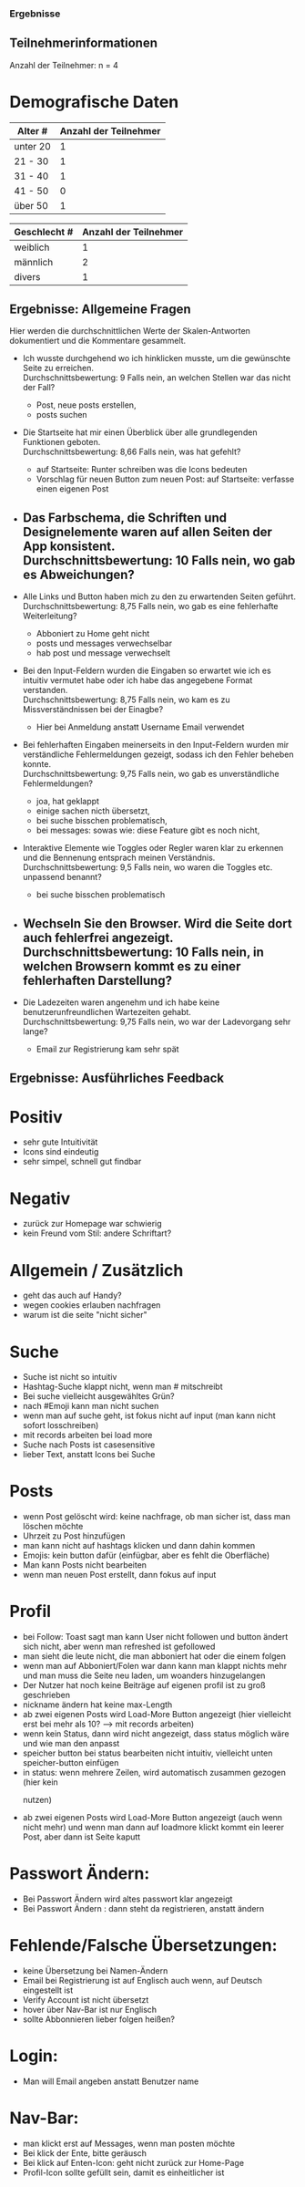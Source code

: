 ### Ergebnisse

## Teilnehmerinformationen
Anzahl der Teilnehmer: n = 4

# Demografische Daten
| Alter # | Anzahl der Teilnehmer  |
|---------|---------|
|   unter 20     |   1     |
|   21 - 30     |   1     |
|   31 - 40     |   1     |
|   41 - 50     |   0     |
|   über 50     |   1    |

| Geschlecht # | Anzahl der Teilnehmer  |
|---------|---------|
|   weiblich     |   1     |
|   männlich     |   2     |
|   divers     |   1     |

## Ergebnisse: Allgemeine Fragen

Hier werden die durchschnittlichen Werte der Skalen-Antworten dokumentiert und die Kommentare gesammelt.

- Ich wusste durchgehend wo ich hinklicken musste, um die gewünschte Seite zu erreichen.<br>
Durchschnittsbewertung: 9
Falls nein, an welchen Stellen war das nicht der Fall?
    - Post, neue posts erstellen, 
    - posts suchen

- Die Startseite hat mir einen Überblick über alle grundlegenden Funktionen geboten. <br>
Durchschnittsbewertung: 8,66
Falls nein, was hat gefehlt?
    - auf Startseite: Runter schreiben was die Icons bedeuten
    - Vorschlag für neuen Button zum neuen Post: auf Startseite: verfasse einen eigenen Post

- Das Farbschema, die Schriften und Designelemente waren auf allen Seiten der App konsistent. <br>
Durchschnittsbewertung: 10
Falls nein, wo gab es Abweichungen?
    - 

- Alle Links und Button haben mich zu den zu erwartenden Seiten geführt. <br>
Durchschnittsbewertung: 8,75
Falls nein, wo gab es eine fehlerhafte Weiterleitung?
    - Abboniert zu Home geht nicht 
    - posts und messages verwechselbar 
    - hab post und message verwechselt

- Bei den Input-Feldern wurden die Eingaben so erwartet wie ich es intuitiv vermutet habe oder ich habe das angegebene Format verstanden. <br>
Durchschnittsbewertung: 8,75
Falls nein, wo kam es zu Missverständnissen bei der Einagbe?
    - Hier bei Anmeldung anstatt Username Email verwendet

- Bei fehlerhaften Eingaben meinerseits in den Input-Feldern wurden mir verständliche Fehlermeldungen gezeigt, sodass ich den Fehler beheben konnte. <br>
Durchschnittsbewertung: 9,75
Falls nein, wo gab es unverständliche Fehlermeldungen?
    - joa, hat geklappt 
    - einige sachen nicth übersetzt, 
    - bei suche bisschen problematisch, 
    - bei messages: sowas wie: diese Feature gibt es noch nicht, 

- Interaktive Elemente wie Toggles oder Regler waren klar zu erkennen und die Bennenung entsprach meinen Verständnis. <br>
Durchschnittsbewertung: 9,5
Falls nein, wo waren die Toggles etc. unpassend benannt?
    - bei suche bisschen problematisch

- Wechseln Sie den Browser. Wird die Seite dort auch fehlerfrei angezeigt. <br>
Durchschnittsbewertung: 10
Falls nein, in welchen Browsern kommt es zu einer fehlerhaften Darstellung?
    - 

- Die Ladezeiten waren angenehm und ich habe keine benutzerunfreundlichen Wartezeiten gehabt. <br>
Durchschnittsbewertung: 9,75
Falls nein, wo war der Ladevorgang sehr lange?
    - Email zur Registrierung kam sehr spät

## Ergebnisse: Ausführliches Feedback

# Positiv
- sehr gute Intuitivität
- Icons sind eindeutig
- sehr simpel, schnell gut findbar

# Negativ
- zurück zur Homepage war schwierig
- kein Freund vom Stil: andere Schriftart?

# Allgemein / Zusätzlich
- geht das auch auf Handy?
- wegen cookies erlauben nachfragen
- warum ist die seite "nicht sicher"

# Suche
- Suche ist nicht so intuitiv
- Hashtag-Suche klappt nicht, wenn man # mitschreibt
- Bei suche vielleicht ausgewähltes Grün?
- nach #Emoji kann man nicht suchen
- wenn man auf suche geht, ist fokus nicht auf input (man kann nicht sofort losschreiben)
- mit records arbeiten bei load more
- Suche nach Posts ist casesensitive
- lieber Text, anstatt Icons bei Suche

# Posts
- wenn Post gelöscht wird: keine nachfrage, ob man sicher ist, dass man löschen möchte
- Uhrzeit zu Post hinzufügen
- man kann nicht auf hashtags klicken und dann dahin kommen
- Emojis: kein button dafür (einfügbar, aber es fehlt die Oberfläche)
- Man kann Posts nicht bearbeiten
- wenn man neuen Post erstellt, dann fokus auf input

# Profil
- bei Follow: Toast sagt man kann User nicht followen und button ändert sich nicht, aber wenn man refreshed ist gefollowed
- man sieht die leute nicht, die man abboniert hat oder die einem folgen
- wenn man auf Abboniert/Folen war dann kann man klappt nichts mehr und man muss die Seite neu laden, um woanders hinzugelangen
- Der Nutzer hat noch keine Beiträge auf eigenen profil ist zu groß geschrieben
- nickname ändern hat keine max-Length
- ab zwei eigenen Posts wird Load-More Button angezeigt (hier vielleicht erst bei mehr als 10? --> mit records arbeiten)
- wenn kein Status, dann wird nicht angezeigt, dass status möglich wäre und wie man den anpasst
- speicher button bei status bearbeiten nicht intuitiv, vielleicht unten speicher-button einfügen
- in status: wenn mehrere Zeilen, wird automatisch zusammen gezogen (hier kein <p/> nutzen)
- ab zwei eigenen Posts wird Load-More Button angezeigt (auch wenn nicht mehr) und wenn man dann auf loadmore klickt kommt ein leerer Post, aber dann ist Seite kaputt


# Passwort Ändern:
- Bei Passwort Ändern wird altes passwort klar angezeigt
- Bei Passwort Ändern : dann steht da registrieren, anstatt ändern

# Fehlende/Falsche Übersetzungen:
- keine Übersetzung bei Namen-Ändern
- Email bei Registrierung ist auf Englisch auch wenn, auf Deutsch eingestellt ist
- Verify Account ist nicht übersetzt
- hover über Nav-Bar ist nur Englisch
- sollte Abbonnieren lieber folgen heißen?

# Login:
- Man will Email angeben anstatt Benutzer name

# Nav-Bar:
- man klickt erst auf Messages, wenn man posten möchte
- Bei klick der Ente, bitte geräusch
- Bei klick auf Enten-Icon: geht nicht zurück zur Home-Page
- Profil-Icon sollte gefüllt sein, damit es einheitlicher ist
 



